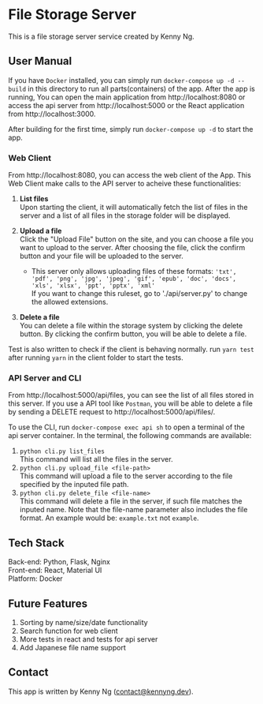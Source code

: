 # File Storage Server

This is a file storage server service created by Kenny Ng.

## User Manual

If you have `Docker` installed, you can simply run `docker-compose up -d --build` in this directory to run all parts(containers) of the app. After the app is running, You can open the main application from http://localhost:8080 or access the api server from http://localhost:5000 or the React application from http://localhost:3000.

After building for the first time, simply run `docker-compose up -d` to start the app.

### Web Client

From http://localhost:8080, you can access the web client of the App.
This Web Client make calls to the API server to acheive these functionalities:

1. <b>List files</b><br/>
   Upon starting the client, it will automatically fetch the list of files in the server and a list of all files
   in the storage folder will be displayed.

2. <b>Upload a file</b><br/>
   Click the "Upload File" button on the site, and you can choose a file you want to upload to the server.
   After choosing the file, click the confirm button and your file will be uploaded to the server.

   - This server only allows uploading files of these formats:
     `'txt', 'pdf', 'png', 'jpg', 'jpeg', 'gif', 'epub', 'doc', 'docs', 'xls', 'xlsx', 'ppt', 'pptx', 'xml'`</br>
     If you want to change this ruleset, go to './api/server.py' to change the allowed extensions.

3. <b>Delete a file</b><br/>
   You can delete a file within the storage system by clicking the delete button. By clicking the confirm button, you will be able to delete a file.

Test is also written to check if the client is behaving normally. run `yarn test` after running `yarn` in the client folder to start the tests.

### API Server and CLI

From http://localhost:5000/api/files, you can see the list of all files stored in this server.
If you use a API tool like `Postman`, you will be able to delete a file by sending a DELETE request to http://localhost:5000/api/files/<filename>.

To use the CLI, run `docker-compose exec api sh` to open a terminal of the api server container.
In the terminal, the following commands are available:

1. `python cli.py list_files` </br>
   This command will list all the files in the server.
2. `python cli.py upload_file <file-path>` </br>
   This command will upload a file to the server according to the file specified by the inputed file path.
3. `python cli.py delete_file <file-name>` </br>
   This command will delete a file in the server, if such file matches the inputed name. Note that the file-name parameter also includes the file format. An example would be: `example.txt` not `example`.

## Tech Stack

Back-end: Python, Flask, Nginx </br>
Front-end: React, Material UI </br>
Platform: Docker

## Future Features

1.  Sorting by name/size/date functionality
2.  Search function for web client
3.  More tests in react and tests for api server
4.  Add Japanese file name support

## Contact

This app is written by Kenny Ng (contact@kennyng.dev).
